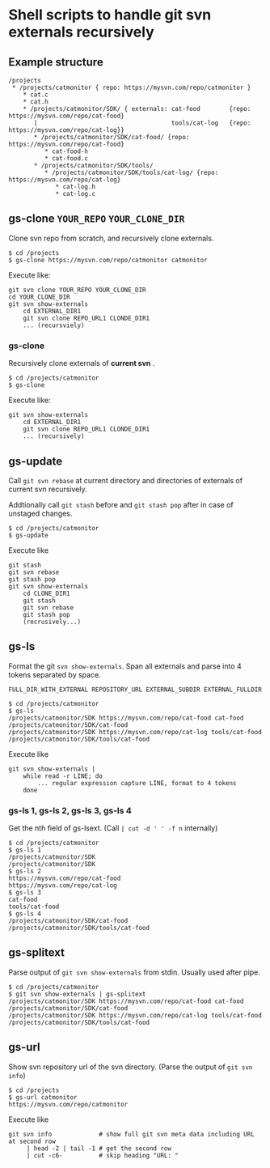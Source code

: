 # Shell scripts to handle git svn externals recursively


## Example structure

```
/projects
 * /projects/catmonitor { repo: https://mysvn.com/repo/catmonitor }
    * cat.c
    * cat.h
    * /projects/catmonitor/SDK/ { externals: cat-food        {repo: https://mysvn.com/repo/cat-food}
       |                                     tools/cat-log   {repo: https://mysvn.com/repo/cat-log}}
       * /projects/catmonitor/SDK/cat-food/ {repo: https://mysvn.com/repo/cat-food}
          * cat-food-h
          * cat-food.c
       * /projects/catmonitor/SDK/tools/
          * /projects/catmonitor/SDK/tools/cat-log/ {repo: https://mysvn.com/repo/cat-log}
             * cat-log.h
             * cat-log.c
```

## gs-clone `YOUR_REPO` `YOUR_CLONE_DIR`

Clone svn repo from scratch, and recursively clone externals.


```
$ cd /projects
$ gs-clone https://mysvn.com/repo/catmonitor catmonitor
```

Execute like:
```
git svn clone YOUR_REPO YOUR_CLONE_DIR
cd YOUR_CLONE_DIR
git svn show-externals
	cd EXTERNAL_DIR1
	git svn clone REPO_URL1 CLONDE_DIR1
	... (recursviely)
```


### gs-clone

Recursively clone externals of **current svn** .

```
$ cd /projects/catmonitor
$ gs-clone
```

Execute like:
```
git svn show-externals
	cd EXTERNAL_DIR1
	git svn clone REPO_URL1 CLONDE_DIR1
	... (recursively)
```

## gs-update

Call `git svn rebase` at current directory and  directories of externals of current svn recursively.

Addtionally call `git stash` before and `git stash pop` after in case of unstaged changes.

```
$ cd /projects/catmonitor
$ gs-update
```

Execute like
```
git stash
git svn rebase
git stash pop
git svn show-externals
	cd CLONE_DIR1
	git stash
	git svn rebase
	git stash pop
	(recrusively...)
```

## gs-ls

Format the git `svn show-externals`. Span all externals and parse into 4 tokens separated by space.

    FULL_DIR_WITH_EXTERNAL REPOSITORY_URL EXTERNAL_SUBDIR EXTERNAL_FULLDIR

```
$ cd /projects/catmonitor
$ gs-ls
/projects/catmonitor/SDK https://mysvn.com/repo/cat-food cat-food /projects/catmonitor/SDK/cat-food
/projects/catmonitor/SDK https://mysvn.com/repo/cat-log tools/cat-food /projects/catmonitor/SDK/tools/cat-food
```

Execute like
```
git svn show-externals | 
	while read -r LINE; do
		... regular expression capture LINE, format to 4 tokens
	done
```

### gs-ls 1, gs-ls 2, gs-ls 3, gs-ls 4

Get the nth field of gs-lsext. (Call `| cut -d ' ' -f n` internally)


```
$ cd /projects/catmonitor
$ gs-ls 1
/projects/catmonitor/SDK
/projects/catmonitor/SDK
$ gs-ls 2
https://mysvn.com/repo/cat-food
https://mysvn.com/repo/cat-log
$ gs-ls 3
cat-food
tools/cat-food
$ gs-ls 4
/projects/catmonitor/SDK/cat-food
/projects/catmonitor/SDK/tools/cat-food
```


## gs-splitext

Parse output of `git svn show-externals` from stdin. Usually used after pipe.

```
$ cd /projects/catmonitor
$ git svn show-externals | gs-splitext
/projects/catmonitor/SDK https://mysvn.com/repo/cat-food cat-food /projects/catmonitor/SDK/cat-food
/projects/catmonitor/SDK https://mysvn.com/repo/cat-log tools/cat-food /projects/catmonitor/SDK/tools/cat-food
```


## gs-url

Show svn repository url of the svn directory. (Parse the output of `git svn info`)

```
$ cd /projects
$ gs-url catmonitor
https://mysvn.com/repo/catmonitor
```

Execute like
```
git svn info 		     # show full git svn meta data including URL at second row
	 | head -2 | tail -1 # get the second row
	 | cut -c6- 	     # skip heading "URL: "
```


